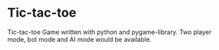 # Tic-tac-toe
Tic-tac-toe Game written with python and pygame-library. Two player mode, bot mode and AI mode would be available.
